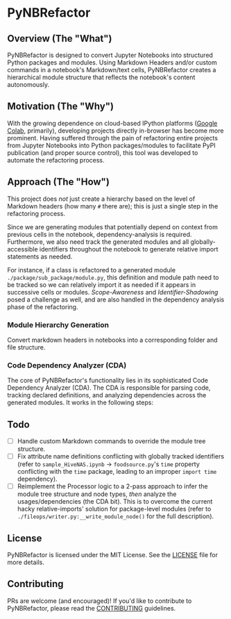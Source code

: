 
# PyNBRefactor

## Overview (The "What")

PyNBRefactor is designed to convert Jupyter Notebooks into structured Python packages and modules. Using Markdown Headers and/or custom commands in a notebook's Markdown/text cells, PyNBRefactor creates a hierarchical module structure that reflects the notebook's content autonomously.

## Motivation (The "Why")

With the growing dependence on cloud-based IPython platforms ([Google Colab](https://colab.research.google.com/), primarily), developing projects directly in-browser has become more prominent. Having suffered through the pain of refactoring entire projects from Jupyter Notebooks into Python packages/modules to facilitate PyPI publication (and proper source control), this tool was developed to automate the refactoring process.

## Approach (The "How")

This project does *not* just create a hierarchy based on the level of Markdown headers (how many `#` there are); this is just a single step in the refactoring process.

Since we are generating modules that potentially depend on context from previous cells in the notebook, dependency-analysis is required. Furthermore, we also need track the generated modules and all globally-accessible identifiers throughout the notebook to generate relative import statements as needed. 

For instance, if a class is refactored to a generated module `./package/sub_package/module.py`, this definition and module path need to be tracked so we can relatively import it as needed if it appears in successive cells or modules. _Scope-Awareness_ and _Identifier-Shadowing_ posed a challenge as well, and are also handled in the dependency analysis phase of the refactoring.

### Module Hierarchy Generation

Convert markdown headers in notebooks into a corresponding folder and file structure.
<!-- finalize the example file and add an image here for a side-by-side comparison (before and after sort of thing) -->


### Code Dependency Analyzer (CDA)


The core of PyNBRefactor's functionality lies in its sophisticated Code Dependency Analyzer (CDA). The CDA is responsible for parsing code, tracking declared definitions, and analyzing dependencies across the generated modules. It works in the following steps:


## Todo

 - [ ] Handle custom Markdown commands to override the module tree structure.
 - [ ] Fix attribute name definitions conflicting with globally tracked identifiers (refer to `sample_HiveNAS.ipynb` -> `foodsource.py`'s `time` property conflicting with the `time` package, leading to an improper `import time` dependency).
 - [ ] Reimplement the Processor logic to a 2-pass approach to infer the module tree structure and node types, *then* analyze the usages/dependencies (the CDA bit). This is to overcome the current hacky relative-imports' solution for package-level modules (refer to `./fileops/writer.py:__write_module_node()` for the full description).

## License

PyNBRefactor is licensed under the MIT License. See the [LICENSE](https://github.com/ThunderStruct/PyNBRefactor/blob/main/LICENSE) file for more details.

## Contributing

PRs are welcome (and encouraged)! If you'd like to contribute to PyNBRefactor, please read the [CONTRIBUTING](https://github.com/ThunderStruct/PyNBRefactor/blob/main/CONTRIBUTING.md) guidelines.


